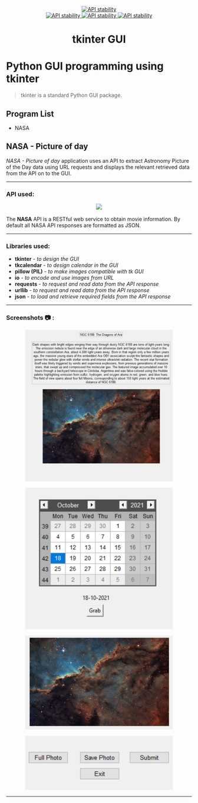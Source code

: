 <div align="center">
  <a href="https://www.python.org/">
    <img src="http://ForTheBadge.com/images/badges/made-with-python.svg"
      alt="API stability" />
  </a>
</div>

<div align="center">
  <!-- Contributors -->
  <a href="https://github.com/somrajchowdhury/Python_GUI_tkinter/graphs/contributors">
    <img src="https://img.shields.io/badge/contributor(s)-1-red.svg"
      alt="API stability" />
  </a>

  <!-- Python Version -->
  <a href="https://github.com/somrajchowdhury/PythonCodes/">
    <img src="https://img.shields.io/badge/Python-3.x-blue.svg"
      alt="API stability" />
  </a>
  
  <!-- Number of Codes -->
  <a href="https://github.com/somrajchowdhury/PythonCodes/">
    <img src="https://img.shields.io/badge/1-codes-brightgreen.svg"
      alt="API stability" />
  </a>
</div>

<h1 align="center">tkinter GUI</h1>

# Python GUI programming using tkinter

> tkinter is a standard Python GUI package.

## Program List

- NASA 

## NASA - Picture of day

*NASA - Picture of day* application uses an API to extract Astronomy Picture of the Day data using URL requests and displays the relevant retrieved data from the API on to the GUI.

---

### API used:


<p align="center"> 
<img src="https://miro.medium.com/max/452/1*0tPTi7jNKZbV05A2m0i3Bg.png" width="400">
</p>

The **NASA** API is a RESTful web service to obtain movie information. By default all NASA API responses are formatted as JSON.

---

### Libraries used:

- **tkinter** - *to design the GUI*
- **tkcalendar** - *to design calendar in the GUI*
- **pillow (PIL)** - *to make images compatible with tk GUI*
- **io** - *to encode and use images from URL*
- **requests** - *to request and read data from the API response*
- **urllib** - *to request and read data from the API response*
- **json** - *to load and retrieve required fields from the API response*

---

### Screenshots :camera: :


<p align="center"> 
<img src="https://github.com/mbarul/GUI-NASA-REST-API/blob/main/img/picture%20and%20text.PNG" width="400">
</p>
<p align="center"> 
<img src="https://github.com/mbarul/GUI-NASA-REST-API/blob/main/img/calendar.PNG" width="400">
</p>
<p align="center"> 
<img src="https://github.com/mbarul/GUI-NASA-REST-API/blob/main/img/full%20photo.PNG" width="400">
</p>
<p align="center"> 
<img src="https://github.com/mbarul/GUI-NASA-REST-API/blob/main/img/buttons.PNG" width="400">
</p>



---


